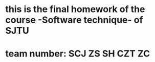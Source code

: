 # this is the final homework of the course -Software technique- of SJTU 
# team number: SCJ ZS SH CZT ZC
#
